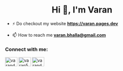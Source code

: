 <h1 align="center">Hi 👋, I'm Varan</h1>

- ⚡ Do checkout my website **https://varan.pages.dev**

- 📫 How to reach me **varan.bhalla@gmail.com**


<h3 align="left">Connect with me:</h3>
<p align="left">
<a href="https://linkedin.com/in/varandeepbhalla" target="blank"><img align="center" src="https://raw.githubusercontent.com/rahuldkjain/github-profile-readme-generator/master/src/images/icons/Social/linked-in-alt.svg" alt="varandeepbhalla" height="30" width="40" /></a>
<a href="https://www.leetcode.com/varan5" target="blank"><img align="center" src="https://raw.githubusercontent.com/rahuldkjain/github-profile-readme-generator/master/src/images/icons/Social/leet-code.svg" alt="varan5" height="30" width="40" /></a>
<a href="https://twitter.com/varandeepbhalla" target="blank"><img align="center" src="https://raw.githubusercontent.com/rahuldkjain/github-profile-readme-generator/master/src/images/icons/Social/twitter.svg" alt="varandeepbhalla" height="30" width="40" /></a>
</p>

